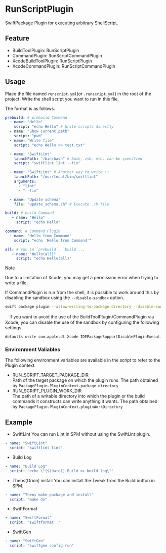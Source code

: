 # RunScriptPlugin

SwiftPackage Plugin for executing arbitrary ShellScript.

## Feature
- BuildToolPlugin: RunScriptPlugin
- CommandPlugin: RunScriptCommandPlugin
- XcodeBuildToolPlugin: RunScriptPlugin
- XcodeCommandPlugin: RunScriptCommandPlugin

## Usage
Place the file named `runscript.yml`(or `.runscript.yml`) in the root of the project.
Write the shell script you want to run in this file.

The format is as follows.

```yaml
prebuild: # prebuild Command
  - name: "Hello"
    script: "echo Hello" # Write scripts directly
  - name: "Show current path"
    script: "pwd"
  - name: "Write file"
    script: "echo Hello >> test.txt"

  - name: "SwiftLint"
    launchPath: "/bin/bash" # bash, zsh, etc. can be specified
    script: "swiftlint lint --fix"

  - name: "SwiftLint" # Another way to write ↑↑
    launchPath: "/usr/local/bin/swiftlint"
    arguments:
      - "lint"
      - "--fix"

  - name: "Update schema"
    file: "update_schema.sh" # Execute .sh file

build: # build Command
   - name: "Hello"
     script: "echo Hello"

command: # Command Plugin
  - name: "Hello from Command"
    script: "echo 'Hello from Command'"

all: # run in `prebuild`, `build`...
   - name: "Hello(all)"
     script: "echo Hello(all)"
```

> [!NOTE]
> Due to a limitation of Xcode, you may get a permission error when trying to write a file.
>
> If CommandPlugin is run from the shell, it is possible to work around this by disabling the sandbox using the `--disable-sandbox` option.
> ```sh
> swift package plugin --allow-writing-to-package-directory --disable-sandbox run-script
> ```
>
>　If you want to avoid the use of the BuildToolPlugin/CommandPlugin via Xcode, you can disable the use of the sandbox by configuring the following settings.
> ```sh
> defaults write com.apple.dt.Xcode IDEPackageSupportDisablePluginExecutionSandbox -bool YES
> ```

### Environment Valiables

The following environment variables are available in the script to refer to the Plugin context.

- RUN_SCRIPT_TARGET_PACKAGE_DIR  
    Path of the target package on which the plugin runs.
    The path obtained by `PackagePlugin.PluginContext.package.directory`
- RUN_SCRIPT_PLUGIN_WORK_DIR  
    The path of a writable directory into which the plugin or the build commands it constructs can write anything it wants.
    The path obtained by `PackagePlugin.PluginContext.pluginWorkDirectory`

## Example
- SwiftLint
You can run Lint in SPM without using the SwiftLint plugin.
```yaml
- name: "SwiftLint"
  script: "swiftlint lint"
```

- Build Log
```yaml
- name: "Build Log"
  script: "echo \"[$(date)] Build >> build.log\""
```

- Theos(Orion) install
You can install the Tweak from the Build button in SPM.
```yaml
- name: "Theos make package and install"
  script: "make do"
```
- SwiftFormat
```yaml
- name: "SwiftFormat"
  script: "swiftformat ."
```

- SwiftGen
```yaml
- name: "SwiftGen"
  script: "swiftgen config run"
```
